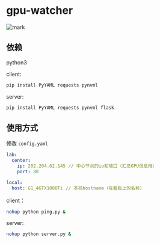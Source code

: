 # gpu-watcher

![mark](http://cdn.iblue.tech/img/20191024/XCGoYOOFxAnG.png?imageslim)

## 依赖

python3

client:
```bash
pip install PyYAML requests pynvml
```

server:
```bash
pip install PyYAML requests pynvml flask
```

## 使用方式

修改 `config.yaml`

```yaml
lab:
  center:
    ip: 202.204.62.145 // 中心节点的ip和端口（汇总GPU信息用）
    port: 80

local:
  host: G1_4GTX1080Ti // 本机hostname（在看板上的名称）
```

client：

```bash
nohup python ping.py &
```

server:

```bash
nohup python server.py &
```
